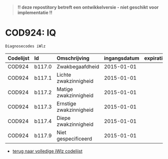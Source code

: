 > **!! deze repostitory betreft een ontwikkelversie - niet geschikt voor implementatie !!**	
# COD924: IQ	
	Diagnosecodes iWlz	
|Codelijst|Id|Omschrijving|ingangsdatum|expiratiedatum|mutatiedatum|mutatie|	
|:--|:--|:--|:--|:--|:--|:--|	
|	COD924	|	b117.0	|	Zwakbegaafdheid	|	2015-01-01	|		|		|		|
|	COD924	|	b117.1	|	Lichte zwakzinnigheid	|	2015-01-01	|		|		|		|
|	COD924	|	b117.2	|	Matige zwakzinnigheid	|	2015-01-01	|		|		|		|
|	COD924	|	b117.3	|	Ernstige zwakzinnigheid	|	2015-01-01	|		|		|		|
|	COD924	|	b117.4	|	Diepe zwakzinnigheid	|	2015-01-01	|		|		|		|
|	COD924	|	b117.9	|	Niet gespecificeerd	|	2015-01-01	|		|		|		|

* [terug naar volledige iWlz codelijst](../../iWlz-codelijsten.md)
